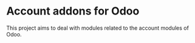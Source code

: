 # Account addons for Odoo

This project aims to deal with modules related to the account modules of Odoo.
